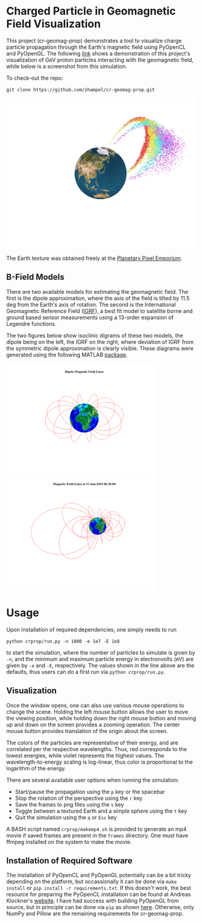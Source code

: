 # Charged Particle in Geomagnetic Field Visualization

This project (cr-geomag-prop) demonstrates a tool to visualize charge particle 
propagation through the Earth's magnetic field using PyOpenCL and PyOpenGL.
The following [link](https://www.youtube.com/watch?v=M-hRWb5rqL8&feature=youtu.be)
shows a demonstration of this project's visualization of GeV proton particles 
interacting with the geomagnetic field, while below is a screenshot from this simulation.

To check-out the repo:
```
git clone https://github.com/zhampel/cr-geomag-prop.git
```


<p float="left">
  <img src="docs/images/screenshot.png" width="500" />
</p>

The Earth texture was obtained freely at the 
[Planetary Pixel Emporium](http://planetpixelemporium.com/earth.html).



## B-Field Models
There are two available models for estimating the geomagnetic field.
The first is the dipole approximation, where the axis of the field
is tilted by 11.5 deg from the Earth's axis of rotation.
The second is the International Geomagnetic Reference Field 
([IGRF](https://www.ngdc.noaa.gov/IAGA/vmod/igrf.html)),
a best fit model to satellite borne and ground based sensor measurements
using a 13-order expansion of Legendre functions.

The two figures below show isoclinic digrams of these two models,
the dipole being on the left, the IGRF on the right, where
deviation of IGRF from the symmetric dipole approximation is clearly visible.
These diagrams were generated using the following MATLAB
[package](https://nl.mathworks.com/matlabcentral/fileexchange/34388-international-geomagnetic-reference-field--igrf--model).

<p float="left">
  <img src="docs/images/dipole_isoclinic_diagram.png" width="400" />
  <img src="docs/images/igrf_isoclinic_diagram.png" width="400" />
</p>


# Usage
Upon installation of required dependencies, one simply needs to run
```
python crprop/run.py -n 1000 -e 1e7 -E 1e8
```
to start the simulation, where the number of particles to simulate is given by `-n`,
and the minimum and maximum particle energy in electronvolts (eV) are given by `-e` 
and `-E`, respectively.
The values shown in the line above are the defaults, thus users can do a first run 
via `python crprop/run.py`.

## Visualization
Once the window opens, one can also use various mouse operations to change the scene.
Holding the left mouse button allows the user to move the viewing position, while 
holding down the right mouse button and moving up and down on the screen provides
a zooming operation.
The center mouse button provides translation of the origin about the screen.

The colors of the particles are representative of their energy, and are correlated
per the respective wavelengths.
Thus, red corresponds to the lowest energies, while violet represents the highest values. 
The wavelength-to-energy scaling is log-linear, thus color is proportional to the logarithm
of the energy.

There are several available user options when running the simulation:

- Start/pause the propagation using the `p` key or the spacebar
- Stop the rotation of the perspective using the `r` key
- Save the frames to png files using the `s` key
- Toggle between a textured Earth and a simple sphere using the `t` key
- Quit the simulation using the `q` or `Esc` key

A BASH script named `crprop/makemp4.sh` is provided to generate 
an mp4 movie if saved frames are present in the `frames` directory.
One must have ffmpeg installed on the system to make the movie.


## Installation of Required Software
The installation of PyOpenCL and PyOpenGL potentially can be a bit tricky
depending on the platform, but occassionally it can be done via 
`make install` or `pip install -r requirements.txt`.
If this doesn't work, the best resource for preparing the PyOpenCL installation can 
be found at Andreas Klockner's [website](https://wiki.tiker.net/PyOpenCL/Installation/).
I have had success with building PyOpenGL from source, but in principle
can be done via `pip` as shown [here](http://pyopengl.sourceforge.net/).
Otherwise, only NumPy and Pillow are the remaining requirements for cr-geomag-prop.
